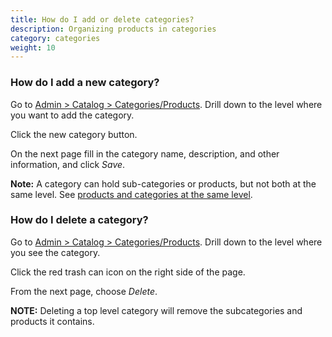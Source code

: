 ```yaml
---
title: How do I add or delete categories? 
description: Organizing products in categories 
category: categories
weight: 10
---
```


### How do I add a new category?

Go to [Admin > Catalog > Categories/Products](/user/admin_pages/catalog/categories/).  Drill down to the level where you want to add the category.  

Click the new category button.

On the next page fill in the category name, description, and other information, and click *Save*.

**Note:** A category can hold sub-categories or products, but not both at the same level.  See [products and categories at the same level](/user/troubleshooting/products_categories_same_level).

### How do I delete a category? 

Go to [Admin > Catalog > Categories/Products](/user/admin_pages/catalog/categories/).  Drill down to the level where you see the category.  

Click the red trash can icon on the right side of the page.

From the next page, choose *Delete*. 

**NOTE:** Deleting a top level category will remove the subcategories and products it contains.

